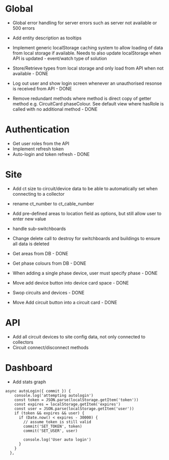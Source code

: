 # Global

- Global error handling for server errors such as server not available or 500 errors
- Add entity description as tooltips
- Implement generic localStorage caching system to allow loading of data from local storage if available. Needs to also update localStorage when API is updated - event/watch type of solution

- Store/Retrieve types from local storage and only load from API when not available - DONE
- Log out user and show login screen whenever an unauthorised resonse is received from API - DONE
- Remove redundant methods where method is direct copy of getter method e.g. CircuitCard phaseColour. See default view where hasRole is called with no additional method - DONE

# Authentication

- Get user roles from the API
- Implement refresh token
- Auto-login and token refresh - DONE

# Site

- Add ct size to circuit/device data to be able to automatically set when connecting to a collector
- rename ct_number to ct_cable_number
- Add pre-defined areas to location field as options, but still allow user to enter new value
- handle sub-switchboards
- Change delete call to destroy for switchboards and buildings to ensure all data is deleted

- Get areas from DB - DONE
- Get phase colours from DB - DONE
- When adding a single phase device, user must specify phase - DONE
- Move add device button into device card space - DONE
- Swop circuits and devices - DONE
- Move Add circuit button into a circuit card - DONE

# API

- Add all circuit devices to site config data, not only connected to collectors
- Circuit connect/disconnect methods

# Dashboard

- Add stats graph

```
async autoLogin({ commit }) {
    console.log('attempting autologin')
    const token = JSON.parse(localStorage.getItem('token'))
    const expires = localStorage.getItem('expires')
    const user = JSON.parse(localStorage.getItem('user'))
    if (token && expires && user) {
      if (Date.now() < expires - 30000) {
        // assume token is still valid
        commit('SET_TOKEN', token)
        commit('SET_USER', user)

        console.log('User auto login')
      }
    }
  },
```
